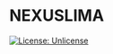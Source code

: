 # NEXUSLIMA
[![License: Unlicense](https://img.shields.io/badge/license-Unlicense-blue.svg)](https://github.com/Macaulylimacode/USERSANTE/blob/main/LICENSE)
